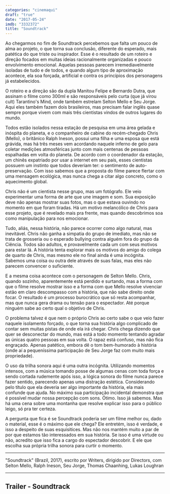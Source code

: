 ```yaml
---
categories: "cinemaqui"
draft: "true"
date: "2017-05-24"
imdb: "3332372"
title: "Soundtrack"
---
```

Ao chegarmos no fim de Soundtrack percebemos que falta um pouco de alma ao projeto, o que torna sua conclusão, diferente do esperado, mais patética do que triste ou inspirador. Esse é o resultado de um roteiro e direção focados em muitas ideias racionalmente organizadas e pouco envolvimento emocional. Aquelas pessoas parecem irremediavelmente isoladas de tudo e de todos, e quando algum tipo de aproximação acontece, ela soa forçada, artificial e contra os princípios dos personagens já estabelecidos.

O roteiro e a direção são da dupla Manitou Felipe e Bernardo Dutra, que assinam o filme como 300ml e são responsáveis pelo curta (que já virou cult) Tarantino's Mind, onde também estrelam Selton Mello e Seu Jorge. Aqui eles também fazem dois brasileiros, mas precisam falar inglês quase sempre porque vivem com mais três cientistas vindos de outros lugares do mundo.

Todos estão isolados nessa estação de pesquisa em uma área gelada e inóspita do planeta, e o companheiro de cabine do recém-chegado Chris (Mello), o britânico Ralph Ineson, possui uma filha e uma esposa que está grávida, mas há três meses vem acordando naquele inferno de gelo para coletar medições atmosféricas junto com mais centenas de pessoas espalhadas em volta do planeta. De acordo com o coordenador da estação, um chinês expatriado por usar a internet em seu país, esses cientistas possuem um instinto que todos deveriam ter: o sentimento de auto-preservação. Com isso sabemos que a proposta do filme parece flertar com uma mensagem ecológica, mas nunca chega a citar algo concreto, como o aquecimento global.

Chris não é um cientista nesse grupo, mas um fotógrafo. Ele veio experimentar uma forma de arte que une imagem e som. Sua exposição deve não apenas mostrar suas fotos, mas o que estava ouvindo no momento em que foram tiradas. Há um motivo melancólico de Chris para esse projeto, que é revelado mais pra frente, mas quando descobrimos soa como manipulação para nos emocionar.

Tudo, aliás, nessa história, não parece ocorrer como algo natural, mas inevitável. Chris não ganha a simpatia do grupo de imediato, mas não se trata de grosseria ou o esperado bullying contra alguém fora do grupo da Ciência. Todos são adultos, e provavelmente cada um com seus motivos para estar lá. A história tenta explorar mais os motivos do amigo do colega de quarto de Chris, mas mesmo ele no final ainda é uma incógnita. Sabemos uma coisa ou outra dele através de suas falas,  mas eles não parecem convencer o suficiente.

E a mesma coisa acontece com o personagem de Selton Mello. Chris, quando sozinho, aparentemente está perdido e surtando, mas a forma com que o filme resolve mostrar isso e a forma com que Mello resolve vivenciar estão em claro descompasso com a história, que não sabe direito onde focar. O resultado é um processo burocrático que só resta acompanhar, mas que nunca gera drama ou tensão para o espectador. Até porque ninguém sabe ao certo qual o objetivo de Chris.

O problema talvez é que nem o próprio Chris ao certo sabe o que veio fazer naquele isolamento forçado, o que torna sua história algo complicado de contar sem muitas pistas de onde ela irá chegar. Chris chega dizendo que quer se desconectar do mundo, mas está a todo momento tentando agradar as únicas quatro pessoas em sua volta. O rapaz está confuso, mas não fica engraçado. Apenas patético, embora dê o tom bem-humorado à história (onde aí a pequeníssima participação de Seu Jorge faz com muito mais propriedade).

O uso da trilha sonora aqui é uma outra incógnita. Utilizando momentos intensos, com a música tomando posse de algumas cenas com toda força e sendo cortada rudemente após isso, a lógica sonora do filme nunca parece fazer sentido, parecendo apenas uma distração estética. Considerando pelo título que ela deveria ser algo importante da história, ela mais confunde que ajuda. No máximo sua participação incidental demonstra que é possível mudar nossa percepção com sons. Ótimo. Isso já sabemos. Mas há uma cena sobre uma montanha que resolve explicar isso para o público leigo, só pra ter certeza.

A pergunta que fica é se Soundtrack poderia ser um filme melhor ou, dado o material, esse é o máximo que ele chega? Ele entretém, isso é verdade, e isso a despeito de suas esquisitices. Mas não nos mantém muito a par de por que estamos tão interessados em sua história. Se isso é uma virtude ou não, acredito que isso fica a cargo do espectador descobrir. E ele que escolha sua própria trilha sonora para curtir o momento.

<hr>"Soundtrack" (Brazil, 2017), escrito por Writers, dirigido por Directors, com Selton Mello, Ralph Ineson, Seu Jorge, Thomas Chaanhing, Lukas Loughran<hr>

<h2>Trailer - Soundtrack<h2>
